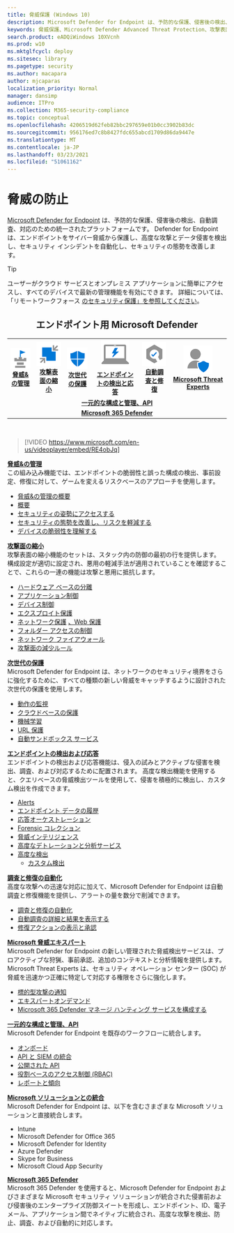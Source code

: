 ```yaml
---
title: 脅威保護 (Windows 10)
description: Microsoft Defender for Endpoint は、予防的な保護、侵害後の検出、自動調査、対応のための統一されたプラットフォームです。
keywords: 脅威保護、Microsoft Defender Advanced Threat Protection、攻撃表面の縮小、次世代保護、エンドポイントの検出と対応、自動調査と対応、Microsoft Threat Experts、Microsoft Secure Score for Devices、Advanced Hunting、Cyber Threat Hunting、Web Threat Protection
search.product: eADQiWindows 10XVcnh
ms.prod: w10
ms.mktglfcycl: deploy
ms.sitesec: library
ms.pagetype: security
ms.author: macapara
author: mjcaparas
localization_priority: Normal
manager: dansimp
audience: ITPro
ms.collection: M365-security-compliance
ms.topic: conceptual
ms.openlocfilehash: 4206519d62feb82bbc297659e01b0cc3902b83dc
ms.sourcegitcommit: 956176ed7c8b8427fdc655abcd1709d86da9447e
ms.translationtype: MT
ms.contentlocale: ja-JP
ms.lasthandoff: 03/23/2021
ms.locfileid: "51061162"
---
```

# <a name="threat-protection"></a>脅威の防止
[Microsoft Defender for Endpoint](https://docs.microsoft.com/microsoft-365/security/defender-endpoint/microsoft-defender-advanced-threat-protection) は、予防的な保護、侵害後の検出、自動調査、対応のための統一されたプラットフォームです。 Defender for Endpoint は、エンドポイントをサイバー脅威から保護し、高度な攻撃とデータ侵害を検出し、セキュリティ インシデントを自動化し、セキュリティの態勢を改善します。

> [!TIP]
> ユーザーがクラウド サービスとオンプレミス アプリケーションに簡単にアクセスし、すべてのデバイスで最新の管理機能を有効にできます。 詳細については、「リモートワークフォース [のセキュリティ保護」を参照してください](https://docs.microsoft.com/enterprise-mobility-security/remote-work/)。 

<center><h2>エンドポイント用 Microsoft Defender</center></h2>
<table>
<tr>
<td><a href="#tvm"><center><img src="images/TVM_icon.png" alt="threat and vulnerability icon"> <br><b>脅威&の管理</b></center></a></td>
<td><a href="#asr"><center><img src="images/asr-icon.png" alt="attack surface reduction icon"> <br><b>攻撃表面の縮小</b></center></a></td>
<td><center><a href="#ngp"><img src="images/ngp-icon.png" alt="next generation protection icon"><br> <b>次世代の保護</b></a></center></td>
<td><center><a href="#edr"><img src="images/edr-icon.png" alt="endpoint detection and response icon"><br> <b>エンドポイントの検出と応答</b></a></center></td>
<td><center><a href="#ai"><img src="images/air-icon.png" alt="automated investigation and remediation icon"><br> <b>自動調査と修復</b></a></center></td>
<td><center><a href="#mte"><img src="images/mte-icon.png" alt="microsoft threat experts icon"><br> <b>Microsoft Threat Experts</b></a></center></td>
</tr>
<tr>
<td colspan="7">
<a href="#apis"><center><b>一元的な構成と管理、API</a></b></center></td>
</tr>
<tr>
<td colspan="7"><a href="#mtp"><center><b>Microsoft 365 Defender</a></center></b></td>
</tr>
</table>
<br>

<a name="tvm"></a>


>[!VIDEO https://www.microsoft.com/en-us/videoplayer/embed/RE4obJq]

**[脅威&の管理](next-gen-threat-and-vuln-mgt.md)**<br>
この組み込み機能では、エンドポイントの脆弱性と誤った構成の検出、事前設定、修復に対して、ゲームを変えるリスクベースのアプローチを使用します。

- [脅威&の管理の概要](next-gen-threat-and-vuln-mgt.md)
- [概要](tvm-prerequisites.md)
- [セキュリティの姿勢にアクセスする](tvm-dashboard-insights.md)
- [セキュリティの態勢を改善し、リスクを軽減する](tvm-security-recommendation.md)
- [デバイスの脆弱性を理解する](tvm-software-inventory.md)

<a name="asr"></a>

**[攻撃面の縮小](overview-attack-surface-reduction.md)**<br>
攻撃表面の縮小機能のセットは、スタック内の防御の最初の行を提供します。 構成設定が適切に設定され、悪用の軽減手法が適用されていることを確認することで、これらの一連の機能は攻撃と悪用に抵抗します。

- [ハードウェア ベースの分離](overview-hardware-based-isolation.md)
- [アプリケーション制御](https://docs.microsoft.com/windows/security/threat-protection/windows-defender-application-control/windows-defender-application-control)
- [デバイス制御](https://docs.microsoft.com/windows/security/threat-protection/device-guard/introduction-to-device-guard-virtualization-based-security-and-windows-defender-application-control)
- [エクスプロイト保護](exploit-protection.md)
- [ネットワーク保護](network-protection.md) [、Web 保護](web-protection-overview.md)
- [フォルダー アクセスの制御](controlled-folders.md)
- [ネットワーク ファイアウォール](https://docs.microsoft.com/windows/security/threat-protection/windows-firewall/windows-firewall-with-advanced-security)
- [攻撃面の減少ルール](attack-surface-reduction.md)

<a name="ngp"></a>

**[次世代の保護](https://docs.microsoft.com/windows/security/threat-protection/microsoft-defender-antivirus/microsoft-defender-antivirus-in-windows-10)**<br>
Microsoft Defender for Endpoint は、ネットワークのセキュリティ境界をさらに強化するために、すべての種類の新しい脅威をキャッチするように設計された次世代の保護を使用します。

- [動作の監視](https://docs.microsoft.com/windows/security/threat-protection/microsoft-defender-antivirus/configure-real-time-protection-microsoft-defender-antivirus)
- [クラウドベースの保護](https://docs.microsoft.com/windows/security/threat-protection/microsoft-defender-antivirus/configure-protection-features-microsoft-defender-antivirus)
- [機械学習](https://docs.microsoft.com/windows/security/threat-protection/microsoft-defender-antivirus/utilize-microsoft-cloud-protection-microsoft-defender-antivirus)
- [URL 保護](https://docs.microsoft.com/windows/security/threat-protection/microsoft-defender-antivirus/configure-network-connections-microsoft-defender-antivirus)
- [自動サンドボックス サービス](https://docs.microsoft.com/windows/security/threat-protection/microsoft-defender-antivirus/configure-block-at-first-sight-microsoft-defender-antivirus)

<a name="edr"></a>

**[エンドポイントの検出および応答](overview-endpoint-detection-response.md)**<br>
エンドポイントの検出および応答機能は、侵入の試みとアクティブな侵害を検出、調査、および対応するために配置されます。 高度な検出機能を使用すると、クエリベースの脅威検出ツールを使用して、侵害を積極的に検出し、カスタム検出を作成できます。

- [Alerts](alerts-queue.md)
- [エンドポイント データの履歴](investigate-machines.md#timeline)
- [応答オーケストレーション](https://docs.microsoft.com/windows/security/threat-protection/microsoft-defender-atp/respond-machine-alerts)
- [Forensic コレクション](respond-machine-alerts.md#collect-investigation-package-from-devices)
- [脅威インテリジェンス](threat-indicator-concepts.md)
- [高度なデトレーションと分析サービス](respond-file-alerts.md#deep-analysis)
- [高度な検出](advanced-hunting-overview.md)
    - [カスタム検出](overview-custom-detections.md)

<a name="ai"></a>

**[調査と修復の自動化](automated-investigations.md)**<br>
高度な攻撃への迅速な対応に加えて、Microsoft Defender for Endpoint は自動調査と修復機能を提供し、アラートの量を数分で削減できます。

- [調査と修復の自動化](automated-investigations.md)
- [自動調査の詳細と結果を表示する](auto-investigation-action-center.md)
- [修復アクションの表示と承認](manage-auto-investigation.md)

<a name="mte"></a>

**[Microsoft 脅威エキスパート](microsoft-threat-experts.md)**<br>
Microsoft Defender for Endpoint の新しい管理された脅威検出サービスは、プロアクティブな狩猟、事前承認、追加のコンテキストと分析情報を提供します。 Microsoft Threat Experts は、セキュリティ オペレーション センター (SOC) が脅威を迅速かつ正確に特定して対応する権限をさらに強化します。

- [標的型攻撃の通知](microsoft-threat-experts.md)
- [エキスパートオンデマンド](microsoft-threat-experts.md)
- [Microsoft 365 Defender マネージ ハンティング サービスを構成する](configure-microsoft-threat-experts.md)

<a name="apis"></a>

**[一元的な構成と管理、API](management-apis.md)**<br>
Microsoft Defender for Endpoint を既存のワークフローに統合します。
- [オンボード](onboard-configure.md)
- [API と SIEM の統合](configure-siem.md)
- [公開された API](apis-intro.md)
- [役割ベースのアクセス制御 (RBAC)](rbac.md)
- [レポートと傾向](threat-protection-reports.md)

<a name="integration"></a>
**[Microsoft ソリューションとの統合](threat-protection-integration.md)** <br>
 Microsoft Defender for Endpoint は、以下を含むさまざまな Microsoft ソリューションと直接統合します。
- Intune
- Microsoft Defender for Office 365
- Microsoft Defender for Identity
- Azure Defender
- Skype for Business
- Microsoft Cloud App Security

<a name="mtp"></a>
**[Microsoft 365 Defender](https://docs.microsoft.com/microsoft-365/security/defender/microsoft-threat-protection)**<br>
 Microsoft 365 Defender を使用すると、Microsoft Defender for Endpoint およびさまざまな Microsoft セキュリティ ソリューションが統合された侵害前および侵害後のエンタープライズ防御スイートを形成し、エンドポイント、ID、電子メール、アプリケーション間でネイティブに統合され、高度な攻撃を検出、防止、調査、および自動的に対応します。
